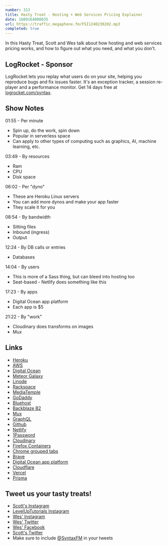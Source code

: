 ```yaml
---
number: 313
title: Hasty Treat - Hosting + Web Services Pricing Explainer
date: 1609164000935
url: https://traffic.megaphone.fm/FSI1240230202.mp3
completed: true
---
```


In this Hasty Treat, Scott and Wes talk about how hosting and web services pricing works, and how to figure out what you need, and what you don't. 

## LogRocket - Sponsor
LogRocket lets you replay what users do on your site, helping you reproduce bugs and fix issues faster. It's an exception tracker, a session re-player and a performance monitor. Get 14 days free at [logrocket.com/syntax](https://logrocket.com/syntax).


## Show Notes
01:55 - Per minute
* Spin up, do the work, spin down
* Popular in serverless space
* Can apply to other types of computing such as graphics, AI, machine learning, etc.

03:49 - By resources
* Ram
* CPU
* Disk space

06:02 - Per "dyno"
* These are Heroku Linux servers
* You can add more dynos and make your app faster
* They scale it for you

08:54 - By bandwidth
* Sitting files
* Inbound (ingress)
* Output

12:24 - By DB calls or entries
* Databases

14:04 - By users
* This is more of a Sass thing, but can bleed into hosting too
* Seat-based - Netlify does something like this

17:23 - By apps
* Digital Ocean app platform
* Each app is $5

21:22 - By "work"
* Cloudinary does transforms on images
* Mux

## Links
* [Heroku](https://www.heroku.com/)
* [AWS](https://aws.amazon.com/)
* [Digital Ocean](https://www.digitalocean.com/)
* [Meteor Galaxy](https://www.meteor.com/hosting)
* [Linode](https://www.linode.com/)
* [Rackspace](https://www.rackspace.com/)
* [MediaTemple](https://mediatemple.net/)
* [GoDaddy](https://www.godaddy.com/)
* [Bluehost](https://www.bluehost.com/)
* [Backblaze B2](https://www.backblaze.com/b2/cloud-storage.html)
* [Mux](https://mux.com/)
* [GraphQL](https://graphql.org/)
* [Github](https://github.com/)
* [Netlify](https://www.netlify.com/)
* [1Password](https://1password.com/)
* [Cloudinary](https://cloudinary.com/)
* [Firefox Containers](https://addons.mozilla.org/en-US/firefox/addon/multi-account-containers/)
* [Chrome grouped tabs](https://blog.google/products/chrome/manage-tabs-with-google-chrome/)
* [Brave](https://brave.com/)
* [Digital Ocean app platform](https://www.digitalocean.com/products/app-platform/)
* [Cloudflare](https://www.cloudflare.com/)
* [Vercel](https://vercel.com/)
* [Prisma](https://www.prisma.io/)

## Tweet us your tasty treats!
* [Scott's Instagram](https://www.instagram.com/stolinski/)
* [LevelUpTutorials Instagram](https://www.instagram.com/LevelUpTutorials/)
* [Wes' Instagram](https://www.instagram.com/wesbos/)
* [Wes' Twitter](https://twitter.com/wesbos)
* [Wes' Facebook](https://www.facebook.com/wesbos.developer)
* [Scott's Twitter](https://twitter.com/stolinski)
* Make sure to include [@SyntaxFM](https://twitter.com/SyntaxFM) in your tweets